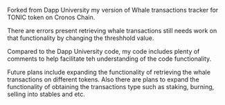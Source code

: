 Forked from Dapp University my version of Whale transactions tracker for TONIC token on Cronos Chain.

There are errors present retrieving whale transactions still needs work on that functionality by changing the threshhold value.

Compared to the Dapp University code, my code includes plenty of comments to help facilitate teh understanding of the code functionality. 

Future plans include expanding the functionality of retrieving the whale transactions on different tokens. Also there are plans to expand the functionality of obtaining the 
transactions type such as staking, burning, selling into stables and etc. 
